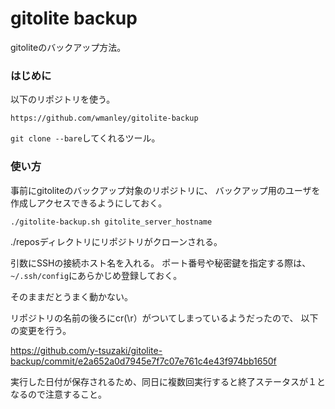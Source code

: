 # gitolite backup

gitoliteのバックアップ方法。


### はじめに

以下のリポジトリを使う。
```
https://github.com/wmanley/gitolite-backup
```

`git clone --bare`してくれるツール。


### 使い方

事前にgitoliteのバックアップ対象のリポジトリに、
バックアップ用のユーザを作成しアクセスできるようにしておく。

```
./gitolite-backup.sh gitolite_server_hostname
```

./reposディレクトリにリポジトリがクローンされる。

引数にSSHの接続ホスト名を入れる。
ポート番号や秘密鍵を指定する際は、`~/.ssh/config`にあらかじめ登録しておく。

そのままだとうまく動かない。

リポジトリの名前の後ろにcr(\r）がついてしまっているようだったので、
以下の変更を行う。

https://github.com/y-tsuzaki/gitolite-backup/commit/e2a652a0d7945e7f7c07e761c4e43f974bb1650f

実行した日付が保存されるため、同日に複数回実行すると終了ステータスが１となるので注意すること。
